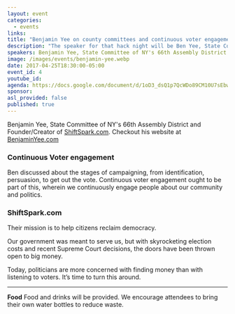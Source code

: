 ```yaml
---
layout: event
categories:
  - events
links:
title: "Benjamin Yee on county committees and continuous voter engagement"
description: "The speaker for that hack night will be Ben Yee, State Committeeman for Manhattan 66th Assembly District, and Digital Director for Obama 2008. He is also the president for the Manhattan Young Democrats during that time. "
speakers: Benjamin Yee, State Committee of NY's 66th Assembly District and Founder/Creator of ShiftSpark.com
image: /images/events/benjamin-yee.webp
date: 2017-04-25T18:30:00-05:00
event_id: 4
youtube_id:
agenda: https://docs.google.com/document/d/1oD3_dsQ1p7QcWDo89CM10U7sEbwgK_N1UnSfKuJGGqo
sponsor:
asl_provided: false
published: true
---
```


Benjamin Yee, State Committee of NY's 66th Assembly District and Founder/Creator of [ShiftSpark.com](ShiftSpark.com). Checkout his website at [BenjaminYee.com](http://www.benjaminyee.com/)

### Continuous Voter engagement

Ben discussed about the stages of campaigning, from identification, persuasion, to get out the vote. Continuous voter engagement ought to be part of this, wherein we continuously engage people about our community and politics.

### ShiftSpark.com

Their mission is to help citizens reclaim democracy.

Our government was meant to serve us, but with skyrocketing election costs  and recent Supreme Court decisions, the doors have been thrown open to big money.

Today, politicians are more concerned with finding money than with listening to voters. It’s time to turn this around.


<hr />


**Food** Food and drinks will be provided. We encourage attendees to bring their own water bottles to reduce waste.
